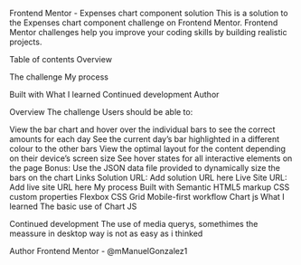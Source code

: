 Frontend Mentor - Expenses chart component solution
This is a solution to the Expenses chart component challenge on Frontend Mentor. Frontend Mentor challenges help you improve your coding skills by building realistic projects.

Table of contents
Overview

The challenge
My process

Built with
What I learned
Continued development
Author

Overview
The challenge
Users should be able to:

View the bar chart and hover over the individual bars to see the correct amounts for each day
See the current day’s bar highlighted in a different colour to the other bars
View the optimal layout for the content depending on their device’s screen size
See hover states for all interactive elements on the page
Bonus: Use the JSON data file provided to dynamically size the bars on the chart
Links
Solution URL: Add solution URL here
Live Site URL: Add live site URL here
My process
Built with
Semantic HTML5 markup
CSS custom properties
Flexbox
CSS Grid
Mobile-first workflow
Chart js
What I learned
The basic use of Chart JS

Continued development
The use of media querys, somethimes the meassure in desktop way is not as easy as i thinked

Author
Frontend Mentor - @mManuelGonzalez1
